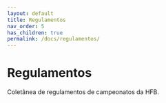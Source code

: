 ```yaml
---
layout: default
title: Regulamentos
nav_order: 5
has_children: true
permalink: /docs/regulamentos/
---
```

# Regulamentos
Coletânea de regulamentos de campeonatos da HFB.